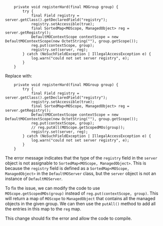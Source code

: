 ```
    private void registerHard(final MOGroup group) {
        try {
            final Field registry = server.getClass().getDeclaredField("registry");
            registry.setAccessible(true);
            final SortedMap<MOScope, ManagedObject> reg = server.getRegistry();
            DefaultMOContextScope contextScope = new DefaultMOContextScope(new OctetString(""), group.getScope());
            reg.put(contextScope, group);
            registry.set(server, reg);
        } catch (NoSuchFieldException | IllegalAccessException e) {
            log.warn("could not set server registry", e);
        }
    }
```

Replace with:
```
    private void registerHard(final MOGroup group) {
        try {
            final Field registry = server.getClass().getDeclaredField("registry");
            registry.setAccessible(true);
            final SortedMap<MOScope, ManagedObject> reg = server.getRegistry();
            DefaultMOContextScope contextScope = new DefaultMOContextScope(new OctetString(""), group.getScope());
            reg.put(contextScope, group);
            // reg.putAll(MOScope.getScopedMOs(group));
            registry.set(server, reg);
        } catch (NoSuchFieldException | IllegalAccessException e) {
            log.warn("could not set server registry", e);
        }
    }
```

The error message indicates that the type of the `registry` field in the `server` object is not assignable to `SortedMap<MOScope, ManagedObject>`. This is because the `registry` field is defined as a `SortedMap<MOScope, ManagedObject>` in the `DefaultMOServer` class, but the `server` object is not an instance of `DefaultMOServer`.


To fix the issue, we can modify the code to use `MOScope.getScopedMOs(group)` instead of `reg.put(contextScope, group)`. This will return a map of `MOScope` to `ManagedObject` that contains all the managed objects in the given group. We can then use the `putAll()` method to add all the entries in this map to the `reg` map.

This change should fix the error and allow the code to compile.